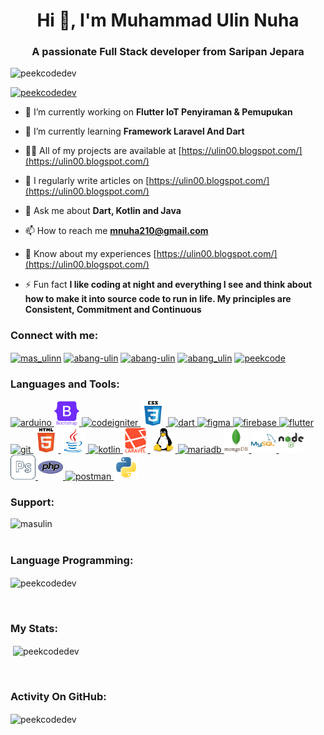 <h1 align="center">Hi 👋, I'm Muhammad Ulin Nuha</h1>
<h3 align="center">A passionate Full Stack developer from Saripan Jepara</h3>

<p align="left"> <img src="https://komarev.com/ghpvc/?username=peekcodedev&label=Profile%20views&color=0e75b6&style=flat" alt="peekcodedev" /> </p>

<p align="left"> <a href="https://github.com/ryo-ma/github-profile-trophy"><img src="https://github-profile-trophy.vercel.app/?username=peekcodedev" alt="peekcodedev" /></a> </p>

- 🔭 I’m currently working on **Flutter IoT Penyiraman & Pemupukan**

- 🌱 I’m currently learning **Framework Laravel And Dart**

- 👨‍💻 All of my projects are available at [https://ulin00.blogspot.com/](https://ulin00.blogspot.com/)

- 📝 I regularly write articles on [https://ulin00.blogspot.com/](https://ulin00.blogspot.com/)

- 💬 Ask me about **Dart, Kotlin and Java**

- 📫 How to reach me **mnuha210@gmail.com**

- 📄 Know about my experiences [https://ulin00.blogspot.com/](https://ulin00.blogspot.com/)

- ⚡ Fun fact **I like coding at night and everything I see and think about how to make it into source code to run in life. My principles are Consistent, Commitment and Continuous**

<h3 align="left">Connect with me:</h3>
<p align="left">
<a href="https://twitter.com/mas_ulinn" target="blank"><img align="center" src="https://raw.githubusercontent.com/rahuldkjain/github-profile-readme-generator/master/src/images/icons/Social/twitter.svg" alt="mas_ulinn" height="30" width="40" /></a>
<a href="https://linkedin.com/in/abang-ulin" target="blank"><img align="center" src="https://raw.githubusercontent.com/rahuldkjain/github-profile-readme-generator/master/src/images/icons/Social/linked-in-alt.svg" alt="abang-ulin" height="30" width="40" /></a>
<a href="https://fb.com/abang-ulin" target="blank"><img align="center" src="https://raw.githubusercontent.com/rahuldkjain/github-profile-readme-generator/master/src/images/icons/Social/facebook.svg" alt="abang-ulin" height="30" width="40" /></a>
<a href="https://instagram.com/abang_ulin" target="blank"><img align="center" src="https://raw.githubusercontent.com/rahuldkjain/github-profile-readme-generator/master/src/images/icons/Social/instagram.svg" alt="abang_ulin" height="30" width="40" /></a>
<a href="https://www.youtube.com/c/peekcode" target="blank"><img align="center" src="https://raw.githubusercontent.com/rahuldkjain/github-profile-readme-generator/master/src/images/icons/Social/youtube.svg" alt="peekcode" height="30" width="40" /></a>
</p>

<h3 align="left">Languages and Tools:</h3>
<p align="left"> <a href="https://www.arduino.cc/" target="_blank" rel="noreferrer"> <img src="https://cdn.worldvectorlogo.com/logos/arduino-1.svg" alt="arduino" width="40" height="40"/> </a> <a href="https://getbootstrap.com" target="_blank" rel="noreferrer"> <img src="https://raw.githubusercontent.com/devicons/devicon/master/icons/bootstrap/bootstrap-plain-wordmark.svg" alt="bootstrap" width="40" height="40"/> </a> <a href="https://codeigniter.com" target="_blank" rel="noreferrer"> <img src="https://cdn.worldvectorlogo.com/logos/codeigniter.svg" alt="codeigniter" width="40" height="40"/> </a> <a href="https://www.w3schools.com/css/" target="_blank" rel="noreferrer"> <img src="https://raw.githubusercontent.com/devicons/devicon/master/icons/css3/css3-original-wordmark.svg" alt="css3" width="40" height="40"/> </a> <a href="https://dart.dev" target="_blank" rel="noreferrer"> <img src="https://www.vectorlogo.zone/logos/dartlang/dartlang-icon.svg" alt="dart" width="40" height="40"/> </a> <a href="https://www.figma.com/" target="_blank" rel="noreferrer"> <img src="https://www.vectorlogo.zone/logos/figma/figma-icon.svg" alt="figma" width="40" height="40"/> </a> <a href="https://firebase.google.com/" target="_blank" rel="noreferrer"> <img src="https://www.vectorlogo.zone/logos/firebase/firebase-icon.svg" alt="firebase" width="40" height="40"/> </a> <a href="https://flutter.dev" target="_blank" rel="noreferrer"> <img src="https://www.vectorlogo.zone/logos/flutterio/flutterio-icon.svg" alt="flutter" width="40" height="40"/> </a> <a href="https://git-scm.com/" target="_blank" rel="noreferrer"> <img src="https://www.vectorlogo.zone/logos/git-scm/git-scm-icon.svg" alt="git" width="40" height="40"/> </a> <a href="https://www.w3.org/html/" target="_blank" rel="noreferrer"> <img src="https://raw.githubusercontent.com/devicons/devicon/master/icons/html5/html5-original-wordmark.svg" alt="html5" width="40" height="40"/> </a> <a href="https://www.java.com" target="_blank" rel="noreferrer"> <img src="https://raw.githubusercontent.com/devicons/devicon/master/icons/java/java-original.svg" alt="java" width="40" height="40"/> </a> <a href="https://kotlinlang.org" target="_blank" rel="noreferrer"> <img src="https://www.vectorlogo.zone/logos/kotlinlang/kotlinlang-icon.svg" alt="kotlin" width="40" height="40"/> </a> <a href="https://laravel.com/" target="_blank" rel="noreferrer"> <img src="https://raw.githubusercontent.com/devicons/devicon/master/icons/laravel/laravel-plain-wordmark.svg" alt="laravel" width="40" height="40"/> </a> <a href="https://www.linux.org/" target="_blank" rel="noreferrer"> <img src="https://raw.githubusercontent.com/devicons/devicon/master/icons/linux/linux-original.svg" alt="linux" width="40" height="40"/> </a> <a href="https://mariadb.org/" target="_blank" rel="noreferrer"> <img src="https://www.vectorlogo.zone/logos/mariadb/mariadb-icon.svg" alt="mariadb" width="40" height="40"/> </a> <a href="https://www.mongodb.com/" target="_blank" rel="noreferrer"> <img src="https://raw.githubusercontent.com/devicons/devicon/master/icons/mongodb/mongodb-original-wordmark.svg" alt="mongodb" width="40" height="40"/> </a> <a href="https://www.mysql.com/" target="_blank" rel="noreferrer"> <img src="https://raw.githubusercontent.com/devicons/devicon/master/icons/mysql/mysql-original-wordmark.svg" alt="mysql" width="40" height="40"/> </a> <a href="https://nodejs.org" target="_blank" rel="noreferrer"> <img src="https://raw.githubusercontent.com/devicons/devicon/master/icons/nodejs/nodejs-original-wordmark.svg" alt="nodejs" width="40" height="40"/> </a> <a href="https://www.photoshop.com/en" target="_blank" rel="noreferrer"> <img src="https://raw.githubusercontent.com/devicons/devicon/master/icons/photoshop/photoshop-line.svg" alt="photoshop" width="40" height="40"/> </a> <a href="https://www.php.net" target="_blank" rel="noreferrer"> <img src="https://raw.githubusercontent.com/devicons/devicon/master/icons/php/php-original.svg" alt="php" width="40" height="40"/> </a> <a href="https://postman.com" target="_blank" rel="noreferrer"> <img src="https://www.vectorlogo.zone/logos/getpostman/getpostman-icon.svg" alt="postman" width="40" height="40"/> </a> <a href="https://www.python.org" target="_blank" rel="noreferrer"> <img src="https://raw.githubusercontent.com/devicons/devicon/master/icons/python/python-original.svg" alt="python" width="40" height="40"/> </a> </p>

<h3 align="left">Support:</h3>
<p><a href="https://ko-fi.com/masulin"> <img align="left" src="https://cdn.ko-fi.com/cdn/kofi3.png?v=3" height="50" width="210" alt="masulin" /></a></p><br><br>

<h3 align="left">Language Programming:</h3>

<p><img align="center" src="https://github-readme-stats.vercel.app/api/top-langs?username=peekcodedev&show_icons=true&locale=en&layout=compact" alt="peekcodedev" /></p></br>

<h3 align="left">My Stats:</h3>

<p>&nbsp;<img align="center" src="https://github-readme-stats.vercel.app/api?username=peekcodedev&show_icons=true&locale=en" alt="peekcodedev" /></p><br>

<h3 align="left">Activity On GitHub:</h3>

<p><img align="center" src="https://github-readme-streak-stats.herokuapp.com/?user=peekcodedev&" alt="peekcodedev" /></p>
